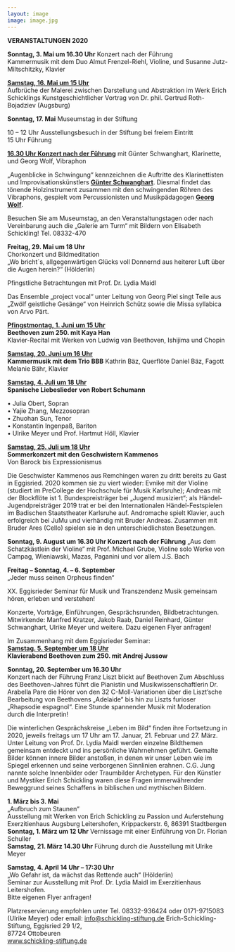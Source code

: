 ```yaml
---
layout: image
image: image.jpg
---
```


**VERANSTALTUNGEN 2020** 


**Sonntag, 3. Mai um 16.30 Uhr** Konzert nach der Führung  
Kammermusik mit dem Duo 
Almut Frenzel-Riehl, Violine, und Susanne Jutz-Miltschitzky, Klavier


[**Samstag, 16. Mai um 15 Uhr**](/veranstaltungen/2020/rothbojadziev/)  
Aufbrüche der Malerei zwischen Darstellung und Abstraktion im Werk Erich Schicklings
Kunstgeschichtlicher Vortrag von Dr. phil. Gertrud Roth-Bojadziev (Augsburg)


**Sonntag, 17. Mai**
Museumstag in der Stiftung 
 
10 – 12 Uhr Ausstellungsbesuch in der Stiftung bei freiem Eintritt  
15 Uhr Führung  

[**16.30 Uhr Konzert nach der Führung**](/veranstaltungen/2020/georgwolf/)
mit Günter Schwanghart, Klarinette, und Georg Wolf, Vibraphon
  
„Augenblicke in Schwingung“ kennzeichnen die Auftritte des Klarinettisten und Improvisationskünstlers [**Günter Schwanghart**](http://www.schwanghart.de/). Diesmal findet das tönende Holzinstrument zusammen mit den schwingenden Röhren des Vibraphons, gespielt vom Percussionisten und Musikpädagogen [**Georg Wolf**](/veranstaltungen/2020/georgwolf/).


Besuchen Sie am Museumstag, an den Veranstaltungstagen oder nach Vereinbarung auch die „Galerie am Turm“ mit Bildern von Elisabeth Schickling! Tel. 08332-470


**Freitag, 29. Mai um 18 Uhr**  
Chorkonzert und Bildmeditation  
„Wo bricht`s, allgegenwärtigen Glücks voll
Donnernd aus heiterer Luft über die Augen herein?“
(Hölderlin)
  
Pfingstliche Betrachtungen mit Prof. Dr. Lydia Maidl 
  
Das Ensemble „project vocal“ unter Leitung von Georg Piel singt Teile aus „Zwölf geistliche Gesänge“ von Heinrich Schütz sowie die Missa syllabica von Arvo Pärt.


[**Pfingstmontag, 1. Juni um 15 Uhr**](/veranstaltungen/2020/kayahan/)   
**Beethoven zum 250. mit Kaya Han**  
Klavier-Recital mit Werken von Ludwig van Beethoven, Ishijima und Chopin  


[**Samstag, 20. Juni um 16 Uhr**](/veranstaltungen/2020/triobbb/)   
**Kammermusik mit dem Trio BBB**
Kathrin Bäz, Querflöte
Daniel Bäz, Fagott
Melanie Bähr, Klavier

[**Samstag, 4. Juli um 18 Uhr**](/veranstaltungen/2020/liebeslieder/)  
**Spanische Liebeslieder von Robert Schumann**


•	Julia Obert, Sopran   
•	Yajie Zhang, Mezzosopran    
•	Zhuohan Sun, Tenor   
•	Konstantin Ingenpaß, Bariton   
•	Ulrike Meyer und Prof. Hartmut Höll, Klavier

[**Samstag, 25. Juli um 18 Uhr**](/veranstaltungen/2020/kammenos/)  
**Sommerkonzert mit den Geschwistern Kammenos**  
Von Barock bis Expressionismus  


Die Geschwister Kammenos aus Remchingen waren zu dritt bereits zu Gast in Eggisried. 2020 kommen sie zu viert wieder: Evnike mit der Violine (studiert im PreCollege der Hochschule für Musik Karlsruhe); Andreas mit der Blockflöte ist 1. Bundespreisträger bei „Jugend musiziert“; als Händel-Jugendpreisträger 2019 trat er bei den Internationalen Händel-Festspielen im Badischen Staatstheater Karlsruhe auf. Andromache spielt Klavier, auch erfolgreich bei JuMu und vierhändig mit Bruder Andreas. Zusammen mit Bruder Ares (Cello) spielen sie in den unterschiedlichsten Besetzungen.


**Sonntag, 9. August um 16.30 Uhr Konzert nach der Führung**
„Aus dem Schatzkästlein der Violine“ mit Prof. Michael Grube, Violine solo
Werke von Campag, Wieniawski, Mazas, Paganini und vor allem J.S. Bach



**Freitag – Sonntag, 4. – 6. September**  
„Jeder muss seinen Orpheus finden“ 

XX. Eggisrieder Seminar für Musik und Transzendenz 
Musik gemeinsam hören, erleben und verstehen!

Konzerte, Vorträge, Einführungen, Gesprächsrunden, Bildbetrachtungen.
Mitwirkende: Manfred Kratzer, Jakob Raab, Daniel Reinhard, Günter Schwanghart, Ulrike Meyer und weitere. Dazu eigenen Flyer anfragen!


Im Zusammenhang mit dem Eggisrieder Seminar:  
[**Samstag. 5. September um 18 Uhr**](/veranstaltungen/2020/jussow/)   
**Klavierabend Beethoven zum 250. mit Andrej Jussow**
  
**Sonntag, 20. September um 16.30 Uhr**  
Konzert nach der Führung
Franz Liszt blickt auf Beethoven
Zum Abschluss des Beethoven-Jahres führt die Pianistin und Musikwissenschaftlerin Dr. Arabella Pare die Hörer von den 32 C-Moll-Variationen über die Liszt’sche Bearbeitung von Beethovens „Adelaide“ bis hin zu Liszts furioser „Rhapsodie espagnol“. Eine Stunde spannender Musik mit Moderation durch die Interpretin!



Die winterlichen Gesprächskreise „Leben im Bild“ finden ihre Fortsetzung in 2020, jeweils freitags um 17 Uhr am 17. Januar, 21. Februar und 27. März.
Unter Leitung von Prof. Dr. Lydia Maidl werden einzelne Bildthemen gemeinsam entdeckt und ins persönliche Wahrnehmen geführt. Gemalte Bilder können innere Bilder anstoßen, in denen wir unser Leben wie im Spiegel erkennen und seine verborgenen Sinnlinien erahnen. C.G. Jung nannte solche Innenbilder oder Traumbilder Archetypen. Für den Künstler und Mystiker Erich Schickling waren diese Fragen immerwährender Beweggrund seines Schaffens in biblischen und mythischen Bildern.



**1. März bis 3. Mai**  
„Aufbruch zum Staunen“  
Ausstellung mit Werken von Erich Schickling zu Passion und Auferstehung  
Exerzitienhaus Augsburg Leitershofen, Krippackerstr. 6, 86391 Stadtbergen   
**Sonntag, 1. März um 12 Uhr**
Vernissage mit einer Einführung von Dr. Florian Schuller  
**Samstag, 21. März 14.30 Uhr**
Führung durch die Ausstellung mit Ulrike Meyer

**Samstag, 4. April 14 Uhr – 17:30 Uhr**  
„Wo Gefahr ist, da wächst das Rettende auch“ (Hölderlin)  
Seminar zur Ausstellung mit Prof. Dr. Lydia Maidl im Exerzitienhaus Leitershofen.   
Bitte eigenen Flyer anfragen!


Platzreservierung empfohlen unter
Tel. 08332-936424 oder 0171-9715083 (Ulrike Meyer) oder email: info@schickling-stiftung.de
Erich-Schickling-Stiftung, Eggisried 29 1/2,  
87724 Ottobeuren  	 
www.schickling-stiftung.de